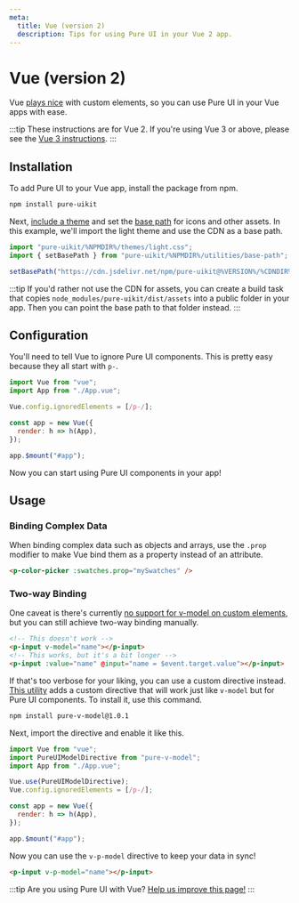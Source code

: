 ```yaml
---
meta:
  title: Vue (version 2)
  description: Tips for using Pure UI in your Vue 2 app.
---
```


# Vue (version 2)

Vue [plays nice](https://custom-elements-everywhere.com/#vue) with custom elements, so you can use Pure UI in your Vue apps with ease.

:::tip
These instructions are for Vue 2. If you're using Vue 3 or above, please see the [Vue 3 instructions](/frameworks/vue).
:::

## Installation

To add Pure UI to your Vue app, install the package from npm.

```bash
npm install pure-uikit
```

Next, [include a theme](/getting-started/themes) and set the [base path](/getting-started/installation#setting-the-base-path) for icons and other assets. In this example, we'll import the light theme and use the CDN as a base path.

```jsx
import "pure-uikit/%NPMDIR%/themes/light.css";
import { setBasePath } from "pure-uikit/%NPMDIR%/utilities/base-path";

setBasePath("https://cdn.jsdelivr.net/npm/pure-uikit@%VERSION%/%CDNDIR%/");
```

:::tip
If you'd rather not use the CDN for assets, you can create a build task that copies `node_modules/pure-uikit/dist/assets` into a public folder in your app. Then you can point the base path to that folder instead.
:::

## Configuration

You'll need to tell Vue to ignore Pure UI components. This is pretty easy because they all start with `p-`.

```js
import Vue from "vue";
import App from "./App.vue";

Vue.config.ignoredElements = [/p-/];

const app = new Vue({
  render: h => h(App),
});

app.$mount("#app");
```

Now you can start using Pure UI components in your app!

## Usage

### Binding Complex Data

When binding complex data such as objects and arrays, use the `.prop` modifier to make Vue bind them as a property instead of an attribute.

```html
<p-color-picker :swatches.prop="mySwatches" />
```

### Two-way Binding

One caveat is there's currently [no support for v-model on custom elements](https://github.com/vuejs/vue/issues/7830), but you can still achieve two-way binding manually.

```html
<!-- This doesn't work -->
<p-input v-model="name"></p-input>
<!-- This works, but it's a bit longer -->
<p-input :value="name" @input="name = $event.target.value"></p-input>
```

If that's too verbose for your liking, you can use a custom directive instead. [This utility](https://www.npmjs.com/package/pure-v-model) adds a custom directive that will work just like `v-model` but for Pure UI components. To install it, use this command.

```bash
npm install pure-v-model@1.0.1
```

Next, import the directive and enable it like this.

```js
import Vue from "vue";
import PureUIModelDirective from "pure-v-model";
import App from "./App.vue";

Vue.use(PureUIModelDirective);
Vue.config.ignoredElements = [/p-/];

const app = new Vue({
  render: h => h(App),
});

app.$mount("#app");
```

Now you can use the `v-p-model` directive to keep your data in sync!

```html
<p-input v-p-model="name"></p-input>
```

:::tip
Are you using Pure UI with Vue? [Help us improve this page!](https://github.com/ssjblue197/pure-ui/blob/next/docs/frameworks/vue-2.md)
:::
